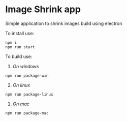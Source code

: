 # Image Shrink app

Simple application to shrink images build using electron

To install use:

```
npm i
npm run start
```

To build use:

1. _On windows_

```
npm run package-win
```

2. _On linux_

```
npm run package-linux
```

1. _On mac_

```
npm run package-mac
```
